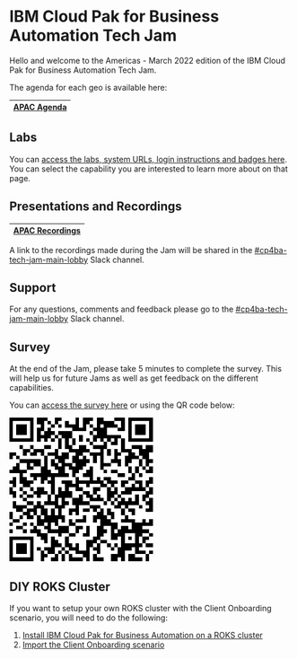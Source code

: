 # IBM Cloud Pak for Business Automation Tech Jam


Hello and welcome to the Americas - March 2022 edition of the IBM Cloud Pak for Business Automation Tech Jam. 

The agenda for each geo is available here:

| [APAC Agenda](/Presentations%20%26%20Recordings/APAC/March%202022/%5BCP4BA%20Tech%20Jam%202022.03.29%5D%20APAC%20Agenda.pdf) |
------------------------------------------------------------ |

## Labs

You can [access the labs, system URLs, login instructions and badges here](/Labs.md). You can select the capability you are interested to learn more about on that page.

## Presentations and Recordings

| [APAC Recordings](https://github.com/IBM/cp4ba-tech-jam/tree/main/Presentations%20%26%20Recordings/APAC/March%202022) 
| ------------------------------------------------------------ | 

A link to the recordings made during the Jam will be shared in the [#cp4ba-tech-jam-main-lobby](https://ibm-cloudpak-partners.slack.com/archives/C0354GE09BR) Slack channel.

## Support

For any questions, comments and feedback please go to the [#cp4ba-tech-jam-main-lobby](https://ibm-cloudpak-partners.slack.com/archives/C0354GE09BR) Slack channel.

## Survey

At the end of the Jam, please take 5 minutes to complete the survey. This will help us for future Jams as well as get feedback on the different capabilities.

You can [access the survey here](https://www.surveymonkey.com/r/CP4BATechJam2022) or using the QR code below:

![Survey QR Code](survey-qrcode.png)

## DIY ROKS Cluster

If you want to setup your own ROKS cluster with the Client Onboarding scenario, you will need to do the following:

1. [Install IBM Cloud Pak for Business Automation on a ROKS cluster](https://github.com/IBM/cp4ba-rapid-deployment)
2. [Import the Client Onboarding scenario](https://github.com/IBM/cp4ba-client-onboarding-scenario)


